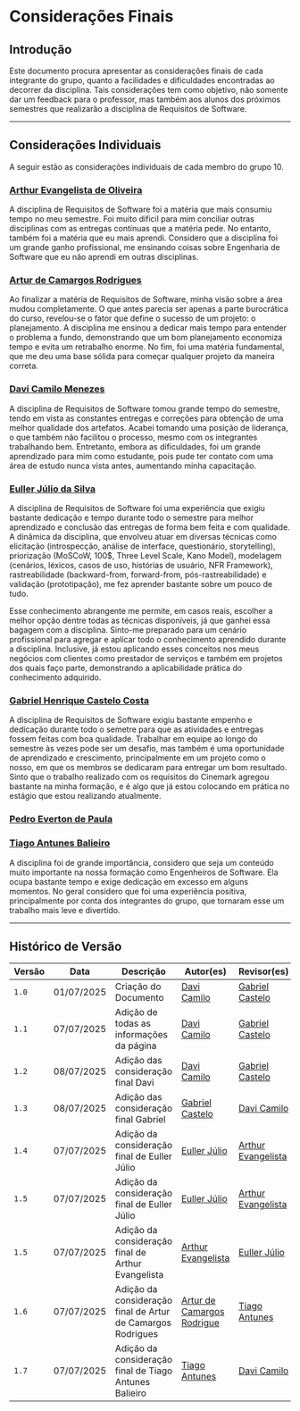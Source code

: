 # Considerações Finais

## Introdução

Este documento procura apresentar as considerações finais de cada integrante do grupo, quanto a facilidades e dificuldades encontradas ao decorrer da disciplina. Tais considerações tem como objetivo, não somente dar um feedback para o professor, mas também aos alunos dos próximos semestres que realizarão a disciplina de Requisitos de Software.

***

## Considerações Individuais

A seguir estão as considerações individuais de cada membro do grupo 10.

### [Arthur Evangelista de Oliveira](https://github.com/arthurevg)

A disciplina de Requisitos de Software foi a matéria que mais consumiu tempo no meu semestre. Foi muito dificil para mim conciliar outras disciplinas com as entregas contínuas que a matéria pede. No entanto, também foi a matéria que eu mais aprendi. Considero que a disciplina foi um grande ganho profissional, me ensinando coisas sobre Engenharia de Software que eu não aprendi em outras disciplinas.

### [Artur de Camargos Rodrigues](https://github.com/ArturDCR)

Ao finalizar a matéria de Requisitos de Software, minha visão sobre a área mudou completamente. O que antes parecia ser apenas a parte burocrática do curso, revelou-se o fator que define o sucesso de um projeto: o planejamento. A disciplina me ensinou a dedicar mais tempo para entender o problema a fundo, demonstrando que um bom planejamento economiza tempo e evita um retrabalho enorme. No fim, foi uma matéria fundamental, que me deu uma base sólida para começar qualquer projeto da maneira correta.

### [Davi Camilo Menezes](https://github.com/Davicamilo23)

A disciplina de Requisitos de Software tomou grande tempo do semestre, tendo em vista as constantes entregas e correções para obtenção de uma melhor qualidade dos artefatos. Acabei tomando uma posição de liderança, o que também não facilitou o processo, mesmo com os integrantes trabalhando bem. Entretanto, embora as dificuldades, foi um grande aprendizado para mim como estudante, pois pude ter contato com uma área de estudo nunca vista antes, aumentando minha capacitação.

### [Euller Júlio da Silva](https://github.com/Potatoyz908)

A disciplina de Requisitos de Software foi uma experiência que exigiu bastante dedicação e tempo durante todo o semestre para melhor aprendizado e conclusão das entregas de forma bem feita e com qualidade. A dinâmica da disciplina, que envolveu atuar em diversas técnicas como elicitação (introspecção, análise de interface, questionário, storytelling), priorização (MoSCoW, 100$, Three Level Scale, Kano Model), modelagem (cenários, léxicos, casos de uso, histórias de usuário, NFR Framework), rastreabilidade (backward-from, forward-from, pós-rastreabilidade) e validação (prototipação), me fez aprender bastante sobre um pouco de tudo. 

Esse conhecimento abrangente me permite, em casos reais, escolher a melhor opção dentre todas as técnicas disponíveis, já que ganhei essa bagagem com a disciplina. Sinto-me preparado para um cenário profissional para agregar e aplicar todo o conhecimento aprendido durante a disciplina. Inclusive, já estou aplicando esses conceitos nos meus negócios com clientes como prestador de serviços e também em projetos dos quais faço parte, demonstrando a aplicabilidade prática do conhecimento adquirido.

### [Gabriel Henrique Castelo Costa](https://github.com/GabrielCastelo-31)

A disciplina de Requisitos de Software exigiu bastante empenho e dedicação durante todo o semetre para que as atividades e entregas fossem feitas com boa qualidade. Trabalhar em equipe ao longo do semestre às vezes pode ser um desafio, mas também é uma oportunidade de aprendizado e crescimento, principalmente em um projeto como o nosso, em que os membros se dedicaram para entregar um bom resultado. Sinto que o trabalho realizado com os requisitos do Cinemark agregou bastante na minha formação, e é algo que já estou colocando em prática no estágio que estou realizando atualmente.

### [Pedro Everton de Paula](https://github.com/pedroeverton217)

### [Tiago Antunes Balieiro](https://github.com/tiagobalieiro)

A disciplina foi de grande importância, considero que seja um conteúdo muito importante na nossa formação como Engenheiros de Software. Ela ocupa bastante tempo e exige dedicação em excesso em alguns momentos. No geral considero que foi uma experiência positiva, principalmente por conta dos integrantes do grupo, que tornaram esse um trabalho mais leve e divertido.

***

## Histórico de Versão

| Versão | Data          | Descrição                          | Autor(es)     |  Revisor(es)  |
| ------ | ------------- | ---------------------------------- | ------------- | ------------- |
| `1.0`  |  01/07/2025 |  Criação do Documento | [Davi Camilo](https://github.com/Davicamilo23)  | [Gabriel Castelo](https://github.com/GabrielCastelo-31) |
| `1.1`  |  07/07/2025 |  Adição de todas as informações da página | [Davi Camilo](https://github.com/Davicamilo23)  | [Gabriel Castelo](https://github.com/GabrielCastelo-31) |
| `1.2`  |  08/07/2025 |  Adição das consideração final Davi | [Davi Camilo](https://github.com/Davicamilo23)  | [Gabriel Castelo](https://github.com/GabrielCastelo-31) |
| `1.3`  |  08/07/2025 |  Adição das consideração final Gabriel | [Gabriel Castelo](https://github.com/GabrielCastelo-31) | [Davi Camilo](https://github.com/Davicamilo23) |
| `1.4`  |  07/07/2025 |  Adição da consideração final de Euller Júlio | [Euller Júlio](https://github.com/Potatoyz908) | [Arthur Evangelista](https://github.com/arthurevg) |
| `1.5`  |  07/07/2025 |  Adição da consideração final de Euller Júlio | [Euller Júlio](https://github.com/Potatoyz908) | [Arthur Evangelista](https://github.com/arthurevg) |
| `1.5`  |  07/07/2025 |  Adição da consideração final de Arthur Evangelista | [Arthur Evangelista](https://github.com/arthurevg) | [Euller Júlio](https://github.com/Potatoyz908) |
| `1.6`  |  07/07/2025 |  Adição da consideração final de Artur de Camargos Rodrigues | [Artur de Camargos Rodrigue](https://github.com/arturdcr) | [Tiago Antunes](https://github.com/tiagobalieiro) |
| `1.7`  |  07/07/2025 |  Adição da consideração final de Tiago Antunes Balieiro | [Tiago Antunes](https://github.com/tiagobalieiro) | [Davi Camilo](https://github.com/Davicamilo23) |
